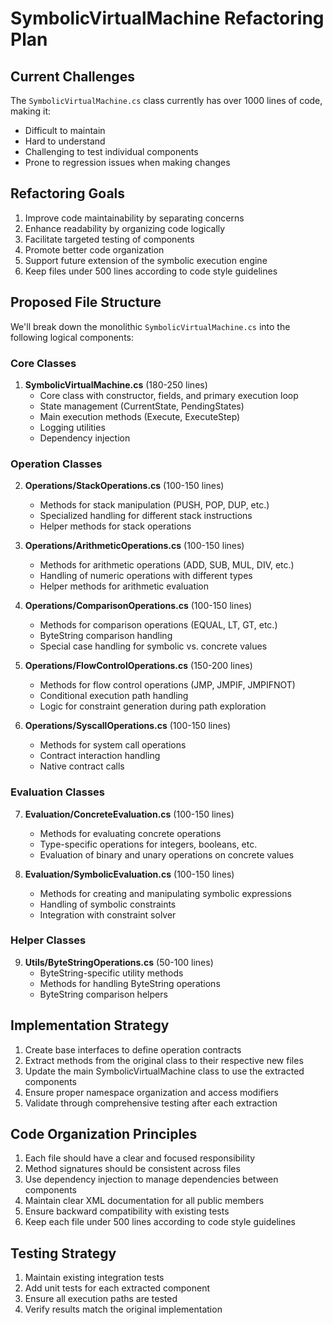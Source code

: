 # SymbolicVirtualMachine Refactoring Plan

## Current Challenges

The `SymbolicVirtualMachine.cs` class currently has over 1000 lines of code, making it:
- Difficult to maintain
- Hard to understand
- Challenging to test individual components
- Prone to regression issues when making changes

## Refactoring Goals

1. Improve code maintainability by separating concerns
2. Enhance readability by organizing code logically
3. Facilitate targeted testing of components
4. Promote better code organization
5. Support future extension of the symbolic execution engine
6. Keep files under 500 lines according to code style guidelines

## Proposed File Structure

We'll break down the monolithic `SymbolicVirtualMachine.cs` into the following logical components:

### Core Classes

1. **SymbolicVirtualMachine.cs** (180-250 lines)
   - Core class with constructor, fields, and primary execution loop
   - State management (CurrentState, PendingStates)
   - Main execution methods (Execute, ExecuteStep)
   - Logging utilities
   - Dependency injection

### Operation Classes

2. **Operations/StackOperations.cs** (100-150 lines)
   - Methods for stack manipulation (PUSH, POP, DUP, etc.)
   - Specialized handling for different stack instructions
   - Helper methods for stack operations

3. **Operations/ArithmeticOperations.cs** (100-150 lines)
   - Methods for arithmetic operations (ADD, SUB, MUL, DIV, etc.)
   - Handling of numeric operations with different types
   - Helper methods for arithmetic evaluation

4. **Operations/ComparisonOperations.cs** (100-150 lines)
   - Methods for comparison operations (EQUAL, LT, GT, etc.)
   - ByteString comparison handling
   - Special case handling for symbolic vs. concrete values

5. **Operations/FlowControlOperations.cs** (150-200 lines)
   - Methods for flow control operations (JMP, JMPIF, JMPIFNOT)
   - Conditional execution path handling 
   - Logic for constraint generation during path exploration

6. **Operations/SyscallOperations.cs** (100-150 lines)
   - Methods for system call operations
   - Contract interaction handling
   - Native contract calls

### Evaluation Classes

7. **Evaluation/ConcreteEvaluation.cs** (100-150 lines)
   - Methods for evaluating concrete operations
   - Type-specific operations for integers, booleans, etc.
   - Evaluation of binary and unary operations on concrete values

8. **Evaluation/SymbolicEvaluation.cs** (100-150 lines)
   - Methods for creating and manipulating symbolic expressions
   - Handling of symbolic constraints 
   - Integration with constraint solver

### Helper Classes

9. **Utils/ByteStringOperations.cs** (50-100 lines)
   - ByteString-specific utility methods
   - Methods for handling ByteString operations
   - ByteString comparison helpers

## Implementation Strategy

1. Create base interfaces to define operation contracts
2. Extract methods from the original class to their respective new files
3. Update the main SymbolicVirtualMachine class to use the extracted components
4. Ensure proper namespace organization and access modifiers
5. Validate through comprehensive testing after each extraction

## Code Organization Principles

1. Each file should have a clear and focused responsibility
2. Method signatures should be consistent across files
3. Use dependency injection to manage dependencies between components
4. Maintain clear XML documentation for all public members
5. Ensure backward compatibility with existing tests
6. Keep each file under 500 lines according to code style guidelines

## Testing Strategy

1. Maintain existing integration tests
2. Add unit tests for each extracted component
3. Ensure all execution paths are tested
4. Verify results match the original implementation